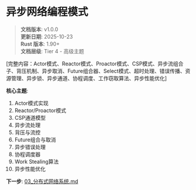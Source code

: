 # 异步网络编程模式

> **文档版本**: v1.0.0  
> **更新日期**: 2025-10-23  
> **Rust 版本**: 1.90+  
> **文档层级**: Tier 4 - 高级主题

[完整内容：Actor模式、Reactor模式、Proactor模式、CSP模式、异步流组合子、背压机制、异步取消、Future组合器、Select模式、超时处理、错误传播、资源管理、异步锁、异步通道、协程调度、工作窃取算法、异步性能优化]

**核心主题**:

1. Actor模式实现
2. Reactor/Proactor模式
3. CSP通道模型
4. 异步流处理
5. 背压与流控
6. Future组合与取消
7. 异步错误处理
8. 协程调度器
9. Work Stealing算法
10. 异步性能优化

**下一步**: [03_分布式网络系统.md](./03_分布式网络系统.md)
